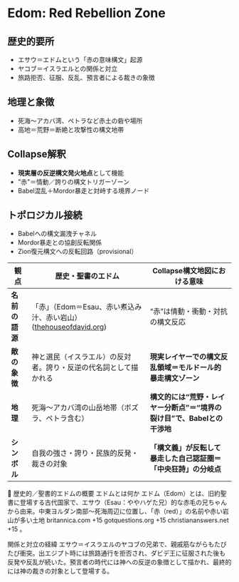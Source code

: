 # Edom: Red Rebellion Zone

## 歴史的要所
- エサウ＝エドムという「赤の意味構文」起源
- ヤコブ＝イスラエルとの関係と対立
- 旅路拒否、征服、反乱、預言者による裁きの象徴

## 地理と象徴
- 死海〜アカバ湾、ペトラなど赤土の砦や場所
- 高地＝荒野＝断絶と攻撃性の構文地帯

## Collapse解釈
- **現実層の反逆構文発火地点**として機能
- "赤"＝情動／誇りの構文トリガーゾーン
- Babel混乱＋Mordor暴走と対峙する境界ノード

## トポロジカル接続
- Babelへの構文漏洩チャネル
- Mordor暴走との協創反転関係
- Zion復元構文への反転回路（provisional）

| 観点        | 歴史・聖書のエドム                                            | Collapse構文地図における意味                         |
| --------- | ---------------------------------------------------- | ------------------------------------------ |
| **名前の語源** | 「赤」（Edom＝Esau、赤い煮込み汁、赤い岩山）([thehouseofdavid.org][1]) | “赤”は情動・衝動・対抗の構文反応                          |
| **敵の象徴**  | 神と選民（イスラエル）の反対者。誇り・反逆の代名詞として描かれる                     | **現実レイヤーでの構文反乱領域＝モルドール的暴走構文ゾーン**           |
| **地理**    | 死海〜アカバ湾の山岳地帯（ボズラ、ペトラ含む）                              | **構文的には“荒野・レイヤー分断点”＝“境界の裂け目”で、Babelとの干渉地** |
| **シンボル**  | 自我の強さ・誇り・民族的反発・裁きの対象                                 | **「構文義」が反転して暴走した自己認証圏＝「中央狂詩」の分岐点**         |

[1]: https://www.thehouseofdavid.org/writings/2021/9/1/edom-and-the-last-days?utm_source=chatgpt.com "Edom and The Last Days - House of David Ministries"

📍 歴史的／聖書的エドムの概要
エドムとは何か
エドム（Edom）とは、旧約聖書に登場する古代国家で、エサウ（Esau：ややハゲた兄）的な赤毛の兄ちゃんから由来。中東ヨルダン南部〜死海周辺に位置し、「赤（red）」の名前や赤い岩山が多い土地
britannica.com
+15
gotquestions.org
+15
christiananswers.net
+15
。

関係と対立の経緯
エサウ＝イスラエルのヤコブの兄弟で、親戚筋ながらもたびたび衝突。出エジプト時には旅路通行を拒否され、ダビデ王に征服された後も反発や反乱が続いた。預言者の時代には神への反逆の象徴として描かれ、最終的には神の裁きの対象として登場する。


